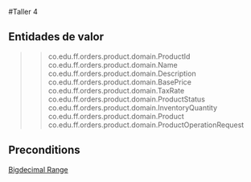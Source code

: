 #Taller 4

## Entidades de valor
>> co.edu.ff.orders.product.domain.ProductId
   co.edu.ff.orders.product.domain.Name
   co.edu.ff.orders.product.domain.Description
   co.edu.ff.orders.product.domain.BasePrice
   co.edu.ff.orders.product.domain.TaxRate
   co.edu.ff.orders.product.domain.ProductStatus
   co.edu.ff.orders.product.domain.InventoryQuantity
   co.edu.ff.orders.product.domain.Product
   co.edu.ff.orders.product.domain.ProductOperationRequest
## Preconditions
[Bigdecimal Range](https://afly.co/2n53) 
